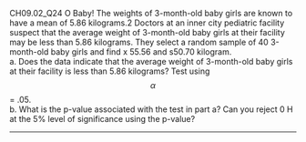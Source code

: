 CH09.02_Q24 
O Baby! The weights of 3-month-old baby girls are known to have a mean of 5.86 kilograms.2 Doctors at an inner city pediatric facility suspect that the average weight of 3-month-old baby girls at their facility
may be less than 5.86 kilograms. They select a random sample of 40 3-month-old baby girls and find x 55.56 and s50.70 kilogram.  
a. Does the data indicate that the average weight of 3-month-old baby girls at their facility is less than 5.86 kilograms? Test using $$\alpha$$ = .05.  
b. What is the p-value associated with the test in part a? Can you reject 0 H at the 5% level of significance using the p-value?  

---

